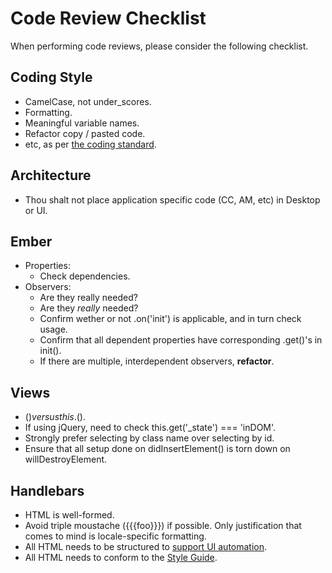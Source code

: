 Code Review Checklist
=====================

When performing code reviews, please consider the following checklist.

Coding Style
------------

- CamelCase, not under\_scores.
- Formatting.
- Meaningful variable names.
- Refactor copy / pasted code.
- etc, as per [the coding standard](./coding-standard.md).

Architecture
------------

- Thou shalt not place application specific code (CC, AM, etc) in Desktop or UI.

Ember
-----

- Properties:
  - Check dependencies.
- Observers:
  - Are they really needed?
  - Are they _really_ needed?
  - Confirm wether or not .on('init') is applicable, and in turn check usage.
  - Confirm that all dependent properties have corresponding .get()'s in init().
  - If there are multiple, interdependent observers, **refactor**.

Views
-----

- $() versus this.$().
- If using jQuery, need to check this.get('_state') === 'inDOM'.
- Strongly prefer selecting by class name over selecting by id.
- Ensure that all setup done on didInsertElement() is torn down on willDestroyElement.

Handlebars
----------

- HTML is well-formed.
- Avoid triple moustache ({{{foo}}}) if possible. Only justification that comes to mind is locale-specific formatting.
- All HTML needs to be structured to [support UI automation](./supporting-ui-automation.md).
- All HTML needs to conform to the [Style Guide](./style-guide/index.html).
